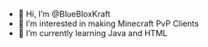 - 👋 Hi, I’m @BlueBloxKraft
- 👀 I’m interested in making Minecraft PvP Clients
- 🌱 I’m currently learning Java and HTML


<!---
BlueBloxKraft/BlueBloxKraft is a ✨ special ✨ repository because its `README.md` (this file) appears on your GitHub profile.
You can click the Preview link to take a look at your changes.
--->
